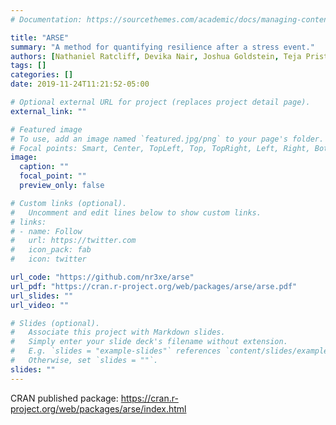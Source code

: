 ```yaml
---
# Documentation: https://sourcethemes.com/academic/docs/managing-content/

title: "ARSE"
summary: "A method for quantifying resilience after a stress event."
authors: [Nathaniel Ratcliff, Devika Nair, Joshua Goldstein, Teja Pristavec, Aaron Schroeder, Jon Spring]
tags: []
categories: []
date: 2019-11-24T11:21:52-05:00

# Optional external URL for project (replaces project detail page).
external_link: ""

# Featured image
# To use, add an image named `featured.jpg/png` to your page's folder.
# Focal points: Smart, Center, TopLeft, Top, TopRight, Left, Right, BottomLeft, Bottom, BottomRight.
image:
  caption: ""
  focal_point: ""
  preview_only: false

# Custom links (optional).
#   Uncomment and edit lines below to show custom links.
# links:
# - name: Follow
#   url: https://twitter.com
#   icon_pack: fab
#   icon: twitter

url_code: "https://github.com/nr3xe/arse"
url_pdf: "https://cran.r-project.org/web/packages/arse/arse.pdf"
url_slides: ""
url_video: ""

# Slides (optional).
#   Associate this project with Markdown slides.
#   Simply enter your slide deck's filename without extension.
#   E.g. `slides = "example-slides"` references `content/slides/example-slides.md`.
#   Otherwise, set `slides = ""`.
slides: ""
---
```


CRAN published package: https://cran.r-project.org/web/packages/arse/index.html 
